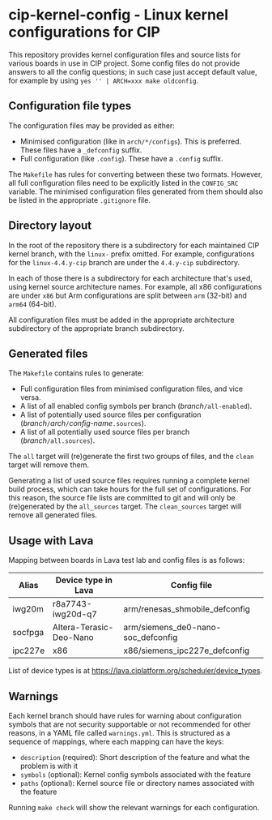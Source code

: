 # cip-kernel-config - Linux kernel configurations for CIP

This repository provides kernel configuration files and source lists
for various boards in use in CIP project. Some config files do not
provide answers to all the config questions; in such case just accept
default value, for example by using `yes '' | ARCH=xxx make
oldconfig`.

## Configuration file types

The configuration files may be provided as either:

* Minimised configuration (like in `arch/*/configs`).  This is
  preferred.  These files have a `_defconfig` suffix.
* Full configuration (like `.config`).  These have a `.config` suffix.

The `Makefile` has rules for converting between these two formats.
However, all full configuration files need to be explicitly listed
in the `CONFIG_SRC` variable.  The minimised configuration files
generated from them should also be listed in the appropriate
`.gitignore` file.

## Directory layout

In the root of the repository there is a subdirectory for each
maintained CIP kernel branch, with the `linux-` prefix omitted.  For
example, configurations for the `linux-4.4.y-cip` branch are under the
`4.4.y-cip` subdirectory.

In each of those there is a subdirectory for each architecture that's
used, using kernel source architecture names.  For example, all x86
configurations are under `x86` but Arm configurations are split
between `arm` (32-bit) and `arm64` (64-bit).

All configuration files must be added in the appropriate architecture
subdirectory of the appropriate branch subdirectory.

## Generated files

The `Makefile` contains rules to generate:

* Full configuration files from minimised configuration files, and
  vice versa.
* A list of all enabled config symbols per branch
  (*branch*`/all-enabled`).
* A list of potentially used source files per configuration
  (*branch*`/`*arch*`/`*config-name*`.sources`).
* A list of all potentially used source files per branch
  (*branch*`/all.sources`).

The `all` target will (re)generate the first two groups of files,
and the `clean` target will remove them.

Generating a list of used source files requires running a complete
kernel build process, which can take hours for the full set of
configurations.  For this reason, the source file lists are committed
to git and will only be (re)generated by the `all_sources` target.
The `clean_sources` target will remove all generated files.

## Usage with Lava

Mapping between boards in Lava test lab and config files is as follows:

| Alias   | Device type in Lava     | Config file                    |
| ---     | ---                     | ---                            |
| iwg20m  | r8a7743-iwg20d-q7       | arm/renesas_shmobile_defconfig |
| socfpga | Altera-Terasic-Deo-Nano | arm/siemens_de0-nano-soc_defconfig |
|ipc227e  | x86                     | x86/siemens_ipc227e_defconfig  |

List of device types is at <https://lava.ciplatform.org/scheduler/device_types>.

## Warnings

Each kernel branch should have rules for warning about configuration
symbols that are not security supportable or not recommended for other
reasons, in a YAML file called `warnings.yml`.  This is structured as
a sequence of mappings, where each mapping can have the keys:

* `description` (required): Short description of the feature and what
  the problem is with it
* `symbols` (optional): Kernel config symbols associated with the
  feature
* `paths` (optional): Kernel source file or directory names
  associated with the feature

Running `make check` will show the relevant warnings for each
configuration.

